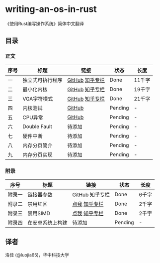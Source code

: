 # writing-an-os-in-rust

《使用Rust编写操作系统》简体中文翻译

## 目录

### 正文
| 序号 | 标题 | 链接 | 状态 | 长度 |
|-----|-----|-----|-----|-----|
| 一 | 独立式可执行程序 | [GitHub](./01-freestanding-rust-binary.md) [知乎专栏](https://zhuanlan.zhihu.com/p/53064186) | Done | 11千字 |
| 二 | 最小化内核 | [GitHub](./02-minimal-rust-kernel.md) [知乎专栏](https://zhuanlan.zhihu.com/p/56433770) | Done | 19千字 |
| 三 | VGA字符模式 | [GitHub](./03-vga-text-mode.md) [知乎专栏](https://zhuanlan.zhihu.com/p/53745617) | Done | 21千字 |
| 四 | 内核测试 | [GitHub](./04-testing.md) | Pending | - |
| 五 | CPU异常 | [GitHub](./05-cpu-exceptions.md) | Pending | - | 
| 六 | Double Fault | 待添加 | Pending | - | 
| 七 | 硬件中断 | 待添加 | Pending | - | 
| 八 | 内存分页简介 | 待添加 | Pending | - | 
| 九 | 内存分页实现 | 待添加 | Pending | - | 

### 附录
| 序号 | 标题 | 链接 | 状态 | 长度 |
|-----|-----|-----|-----|-----|
| 附录一 | 链接器参数 | [GitHub](./appendix-a-linker-arguments.md) [知乎专栏](https://zhuanlan.zhihu.com/p/69393545) | Done | 6千字 |
| 附录二 | 禁用红区 | [点我](./appendix-b-red-zone.md) [知乎专栏](https://zhuanlan.zhihu.com/p/53240133) | Done | 2千字 |
| 附录三 | 禁用SIMD | [点我](./appendix-c-disable-simd.md) [知乎专栏](https://zhuanlan.zhihu.com/p/53350970) | Done | 2千字 |
| 附录四 | 在安卓系统上构建 | 待添加 | Pending | - |

## 译者

洛佳 (@luojia65)，华中科技大学
